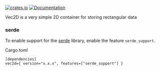 [![crates.io](https://img.shields.io/crates/v/vec2d.svg)](https://crates.io/crates/vec2d)
[![Documentation](https://docs.rs/vec2d/badge.svg)](https://docs.rs/vec2d)

Vec2D is a very simple 2D container for storing rectangular data

### serde
To enable support for the [serde](https://serde.rs/) library, enable the feature `serde_support`.

Cargo.toml
```
[dependencies]
vec2d={ version="x.x.x", features=["serde_support"] }
```
